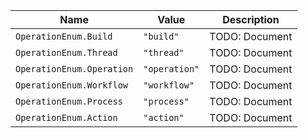 | Name | Value | Description |
| ---- | ----- | ----------- |
| `OperationEnum.Build` | `"build"` | TODO: Document |
| `OperationEnum.Thread` | `"thread"` | TODO: Document |
| `OperationEnum.Operation` | `"operation"` | TODO: Document |
| `OperationEnum.Workflow` | `"workflow"` | TODO: Document |
| `OperationEnum.Process` | `"process"` | TODO: Document |
| `OperationEnum.Action` | `"action"` | TODO: Document |
